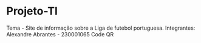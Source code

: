# Projeto-TI
 Tema - Site de informação sobre a Liga de futebol portuguesa.
 Integrantes: Alexandre Abrantes - 230001065
 Code QR
